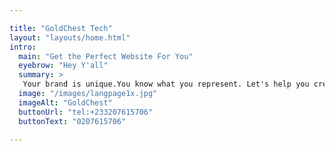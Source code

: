 ```yaml
---

title: "GoldChest Tech"
layout: "layouts/home.html"
intro:
  main: "Get the Perfect Website For You"
  eyebrow: "Hey Y'all"
  summary: >
   Your brand is unique.You know what you represent. Let's help you creatwebsite that represents you and your business. Put your brand online and attract new customers.
  image: "/images/langpage1x.jpg"
  imageAlt: "GoldChest"
  buttonUrl: "tel:+233207615706"
  buttonText: "0207615706"

---
```

